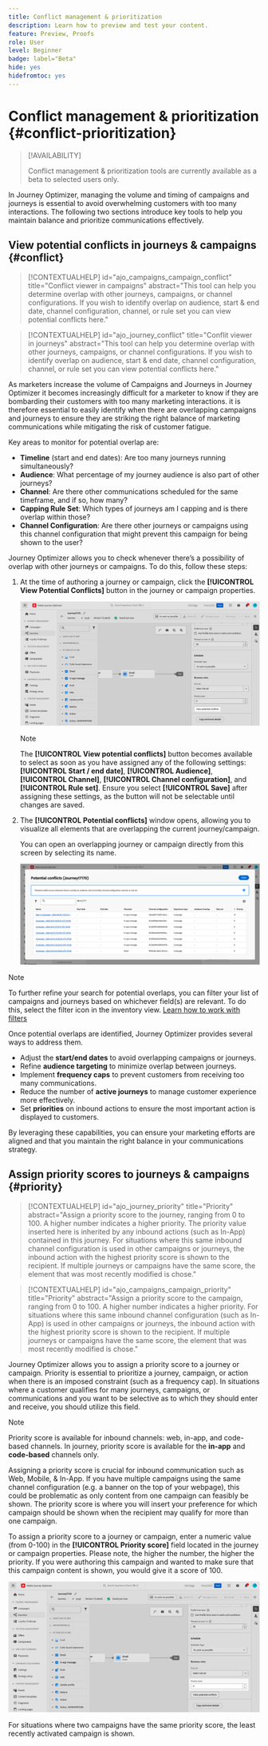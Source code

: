 ```yaml
---
title: Conflict management & prioritization
description: Learn how to preview and test your content.
feature: Preview, Proofs
role: User
level: Beginner
badge: label="Beta"
hide: yes
hidefromtoc: yes
---
```


# Conflict management & prioritization {#conflict-prioritization}

>[!AVAILABILITY]
>
>Conflict management & prioritization tools are currently available as a beta to selected users only.

In Journey Optimizer, managing the volume and timing of campaigns and journeys is essential to avoid overwhelming customers with too many interactions. The following two sections introduce key tools to help you maintain balance and prioritize communications effectively.

## View potential conflicts in journeys & campaigns {#conflict}

>[!CONTEXTUALHELP]
>id="ajo_campaigns_campaign_conflict"
>title="Conflict viewer in campaigns"
>abstract="This tool can help you determine overlap with other journeys, campaigns, or channel configurations. If you wish to identify overlap on audience, start & end date, channel configuration, channel, or rule set you can view potential conflicts here."

>[!CONTEXTUALHELP]
>id="ajo_journey_conflict"
>title="Conflit viewer in journeys"
>abstract="This tool can help you determine overlap with other journeys, campaigns, or channel configurations. If you wish to identify overlap on audience, start & end date, channel configuration, channel, or rule set you can view potential conflicts here."

As marketers increase the volume of Campaigns and Journeys in Journey Optimizer it becomes increasingly difficult for a marketer to know if they are bombarding their customers with too many marketing interactions. it is therefore essential to easily identify when there are overlapping campaigns and journeys to ensure they are striking the right balance of marketing communications while mitigating the risk of customer fatigue. 

Key areas to monitor for potential overlap are:

* **Timeline** (start and end dates): Are too many journeys running simultaneously? 
* **Audience**: What percentage of my journey audience is also part of other journeys? 
* **Channel**: Are there other communications scheduled for the same timeframe, and if so, how many?  
* **Capping Rule Set**: Which types of journeys am I capping and is there overlap within those? 
* **Channel Configuration**: Are there other journeys or campaigns using this channel configuration that might prevent this campaign for being shown to the user?  

Journey Optimizer allows you to check whenever there’s a possibility of overlap with other journeys or campaigns. To do this, follow these steps:

1. At the time of authoring a journey or campaign, click the **[!UICONTROL View Potential Conflicts]** button in the journey or campaign properties.

    ![](assets/view-conflicts.png)

    >[!NOTE]
    >
    >The **[!UICONTROL View potential conflicts]** button becomes available to select as soon as you have assigned any of the following settings: **[!UICONTROL Start / end date]**, **[!UICONTROL Audience]**, **[!UICONTROL Channel]**, **[!UICONTROL Channel configuration]**, and **[!UICONTROL Rule set]**. Ensure you select **[!UICONTROL Save]** after assigning these settings, as the button will not be selectable until changes are saved.

1. The **[!UICONTROL Potential conflicts]** window opens, allowing you to visualize all elements that are overlapping the current journey/campaign. 

    You can open an overlapping journey or campaign directly from this screen by selecting its name.

    ![](assets/potential-conflicts.png)

>[!NOTE]
>
>To further refine your search for potential overlaps, you can filter your list of campaigns and journeys based on whichever field(s) are relevant. To do this, select the filter icon in the inventory view. [Learn how to work with filters](../start/search-filter-categorize.md#filter-lists)

Once potential overlaps are identified, Journey Optimizer provides several ways to address them. 

* Adjust the **start/end dates** to avoid overlapping campaigns or journeys.
* Refine **audience targeting** to minimize overlap between journeys.
* Implement **frequency caps** to prevent customers from receiving too many communications.
* Reduce the number of **active journeys** to manage customer experience more effectively.
* Set **priorities** on inbound actions to ensure the most important action is displayed to customers.

By leveraging these capabilities, you can ensure your marketing efforts are aligned and that you maintain the right balance in your communications strategy.

## Assign priority scores to journeys & campaigns {#priority}

>[!CONTEXTUALHELP]
>id="ajo_journey_priority"
>title="Priority"
>abstract="Assign a priority score to the journey, ranging from 0 to 100. A higher number indicates a higher priority. The priority value inserted here is inherited by any inbound actions (such as In-App) contained in this journey. For situations where this same inbound channel configuration is used in other campaigns or journeys, the inbound action with the highest priority score is shown to the recipient. If multiple journeys or campaigns have the same score, the element that was most recently modified is chose."

>[!CONTEXTUALHELP]
>id="ajo_campaigns_campaign_priority"
>title="Priority"
>abstract="Assign a priority score to the campaign, ranging from 0 to 100. A higher number indicates a higher priority. For situations where this same inbound channel configuration (such as In-App) is used in other campaigns or journeys, the inbound action with the highest priority score is shown to the recipient. If multiple journeys or campaigns have the same score, the element that was most recently modified is chose."

Journey Optimizer allows you to assign a priority score to a journey or campaign. Priority is essential to prioritize a journey, campaign, or action when there is an imposed constraint (such as a frequency cap). In situations where a customer qualifies for many journeys, campaigns, or communications and you want to be selective as to which they should enter and receive, you should utilize this field.

>[!NOTE]
>
>Priority score is available for inbound channels: web, in-app, and code-based channels. In journey, priority score is available for the **in-app** and **code-based** channels only. 

Assigning a priority score is crucial for inbound communication such as Web, Mobile, & In-App. If you have multiple campaigns using the same channel configuration (e.g. a banner on the top of your webpage), this could be problematic as only content from one campaign can feasibly be shown. The priority score is where you will insert your preference for which campaign should be shown when the recipient may qualify for more than one campaign.  

To assign a priority score to a journey or campaign, enter a numeric value (from 0-100) in the **[!UICONTROL Priority score]** field located in the journey or campaign properties. Please note, the higher the number, the higher the priority. If you were authoring this campaign and wanted to make sure that this campaign content is shown, you would give it a score of 100.  

![](assets/priority-score.png)

For situations where two campaigns have the same priority score, the least recently activated campaign is shown.  
